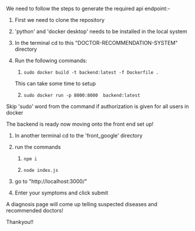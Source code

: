 We need to follow the steps to generate the required api endpoint:-

1) First we need to clone the repository
2) 'python' and 'docker desktop' needs to be installed in the local system
3) In the terminal cd to this "DOCTOR-RECOMMENDATION-SYSTEM" directory
4) Run the following commands:

   1)     sudo docker build -t backend:latest -f Dockerfile .

   This can take some time to setup

   2)     sudo docker run -p 8000:8000  backend:latest  

Skip 'sudo' word from the command if authorization is given for all users in docker

The backend is ready now moving onto the front end set up!
1) In another terminal cd to the 'front_google' directory
2) run the commands

    1)     npm i
    2)     node index.js

5) go to "http://localhost:3000/"
6) Enter your symptoms and click submit
 
A diagnosis page will come up telling suspected diseases and recommended doctors!

Thankyou!!
